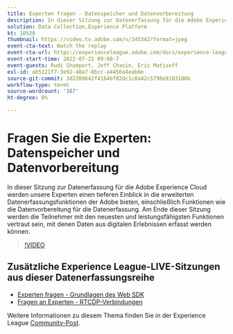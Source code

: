 ```yaml
---
title: Experten fragen - Datenspeicher und Datenvorbereitung
description: In dieser Sitzung zur Datenerfassung für die Adobe Experience Cloud werden unsere Experten einen tieferen Einblick in die erweiterten Datenerfassungsfunktionen der Adobe bieten, einschließlich Funktionen wie die Datenvorbereitung für die Datenerfassung. Am Ende dieser Sitzung werden die Teilnehmer mit den neuesten und leistungsfähigsten Funktionen vertraut sein, mit denen Daten aus digitalen Erlebnissen erfasst werden können.
solution: Data Collection,Experience Platform
kt: 10528
thumbnail: https://video.tv.adobe.com/v/345342?format=jpeg
event-cta-text: Watch the replay
event-cta-url: https://experienceleague.adobe.com/docs/experience-league-live-events/events/episodes/exl-live-episode-07-21-22.html?lang=en
event-start-time: 2022-07-21 09:00-7
event-guests: Rudi Shumpert, Jeff Chasin, Eric Matisoff
exl-id: ab5121f7-3e92-48a7-8bcc-a4456a4eab6e
source-git-commit: 3d2289642f4164bf82dc1c8a42c5798e9183188b
workflow-type: tm+mt
source-wordcount: '167'
ht-degree: 0%

---
```


# Fragen Sie die Experten: Datenspeicher und Datenvorbereitung

In dieser Sitzung zur Datenerfassung für die Adobe Experience Cloud werden unsere Experten einen tieferen Einblick in die erweiterten Datenerfassungsfunktionen der Adobe bieten, einschließlich Funktionen wie die Datenvorbereitung für die Datenerfassung. Am Ende dieser Sitzung werden die Teilnehmer mit den neuesten und leistungsfähigsten Funktionen vertraut sein, mit denen Daten aus digitalen Erlebnissen erfasst werden können.

>[!VIDEO](https://video.tv.adobe.com/v/345342/?quality=12&learn=on)

## Zusätzliche Experience League-LIVE-Sitzungen aus dieser Datenerfassungsreihe

* [Experten fragen - Grundlagen des Web SDK](exl-live-episode-05-26-22.md)
* [Fragen an Experten - RTCDP-Verbindungen](exl-live-episode-06-23-22.md)

Weitere Informationen zu diesem Thema finden Sie in der Experience League [Community-Post](https://experienceleaguecommunities.adobe.com/t5/adobe-experience-platform/aep-community-qna-coffee-break-7-21-22-10-30am-pt-adobe/td-p/461503).
